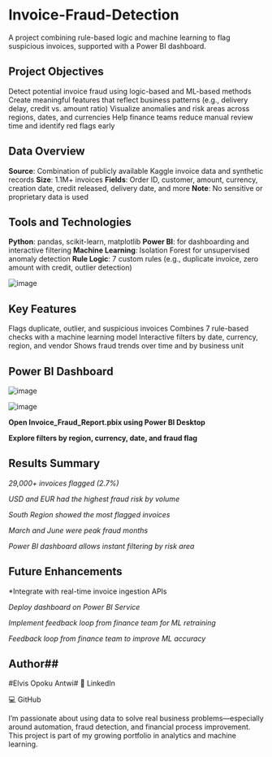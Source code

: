 # Invoice-Fraud-Detection
A project combining rule-based logic and machine learning to flag suspicious invoices, supported with a Power BI dashboard.

## Project Objectives

Detect potential invoice fraud using logic-based and ML-based methods
Create meaningful features that reflect business patterns (e.g., delivery delay, credit vs. amount ratio)
Visualize anomalies and risk areas across regions, dates, and currencies
Help finance teams reduce manual review time and identify red flags early

 ## Data Overview

**Source**: Combination of publicly available Kaggle invoice data and synthetic records
**Size**: 1.1M+ invoices
**Fields**: Order ID, customer, amount, currency, creation date, credit released, delivery date, and more
**Note**: No sensitive or proprietary data is used

## Tools and Technologies

**Python**: pandas, scikit-learn, matplotlib
**Power BI**: for dashboarding and interactive filtering
**Machine Learning**: Isolation Forest for unsupervised anomaly detection
**Rule Logic**: 7 custom rules (e.g., duplicate invoice, zero amount with credit, outlier detection)

![image](https://github.com/user-attachments/assets/867eb819-9140-423d-830a-b5e4e6ea243b)

## Key Features

Flags duplicate, outlier, and suspicious invoices
Combines 7 rule-based checks with a machine learning model
Interactive filters by date, currency, region, and vendor
Shows fraud trends over time and by business unit

## Power BI Dashboard

![image](https://github.com/user-attachments/assets/a12653b0-efa1-4eee-a9ae-3ccde287a2fa)

![image](https://github.com/user-attachments/assets/bab86c29-2f36-4a57-b77a-2c9735ebd11c)

**Open Invoice_Fraud_Report.pbix using Power BI Desktop**

**Explore filters by region, currency, date, and fraud flag**

## Results Summary
*29,000+ invoices flagged (2.7%)*

*USD and EUR had the highest fraud risk by volume*

*South Region showed the most flagged invoices*

*March and June were peak fraud months*

*Power BI dashboard allows instant filtering by risk area*

## Future Enhancements
*Integrate with real-time invoice ingestion APIs

*Deploy dashboard on Power BI Service*

*Implement feedback loop from finance team for ML retraining*

*Feedback loop from finance team to improve ML accuracy*

## Author##
#Elvis Opoku Antwi#
🔗 LinkedIn

💻 GitHub

I’m passionate about using data to solve real business problems—especially around automation, fraud detection, and financial process improvement. This project is part of my growing portfolio in analytics and machine learning.

